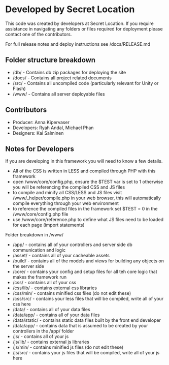 # Developed by Secret Location

This code was created by developers at Secret Location.  If you require
assistance in navigating any folders or files required for deployment
please contact one of the contributors.

For full release notes and deploy instructions see /docs/RELEASE.md


## Folder structure breakdown

* /db/ - Contains db zip packages for deploying the site
* /docs/ - Contains all project related documents
* /src/ - Contains all uncompiled code (particularly relevant for Unity or Flash)
* /www/ - Contains all server deployable files


## Contributors

* Producer: Anna Kipervaser
* Developers: Ryah Andal, Michael Phan
* Designers: Kai Salminen


## Notes for Developers

If you are developing in this framework you will need to know a few details.
* All of the CSS is written in LESS and compiled through PHP with this framework
* open /www/core/config.php, ensure the $TEST var is set to 1 otherwise you will be referencing the compiled CSS and JS files
* to compile and minify all CSS/LESS and JS files visit /www/_helper/compile.php in your web browser, this will automatically compile everything through your web environment
* to reference the compiled files in the framework set $TEST = 0 in the /www/core/config.php file
* use /www/core/reference.php to define what JS files need to be loaded for each page (import statements)

Folder breakdown in /www/
* /app/ - contains all of your controllers and server side db communication and logic
* /asset/ - contains all of your cacheable assets
* /build/ - contains all of the models and views for building any objects on the server side
* /core/ - contains your config and setup files for all teh core logic that makes the framework run
* /css/ - contains all of your css
* /css/lib/ - contains external css libraries
* /css/min/ - contains minified css files (do not edit these)
* /css/src/ - contains your less files that will be compiled, write all of your css here
* /data/ - contains all of your data files
* /data/app/ - contains all of your data files
* /data/static/ - contains static data files built by the front end developer
* /data/app/ - contains data that is assumed to be created by your controllers in the /app/ folder
* /js/ - contains all of your js
* /js/lib/ - contains external js libraries
* /js/min/ - contains minified js files (do not edit these)
* /js/src/ - contains your js files that will be compiled, write all of your js here